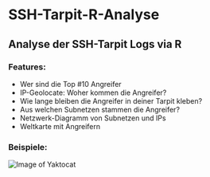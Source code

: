# SSH-Tarpit-R-Analyse
## Analyse der SSH-Tarpit Logs via R

### Features:
* Wer sind die Top #10 Angreifer
* IP-Geolocate: Woher kommen die Angreifer?
* Wie lange bleiben die Angreifer in deiner Tarpit kleben?
* Aus welchen Subnetzen stammen die Angreifer?
* Netzwerk-Diagramm von Subnetzen und IPs
* Weltkarte mit Angreifern

### Beispiele:
![Image of Yaktocat](https://octodex.github.com/images/yaktocat.png)
